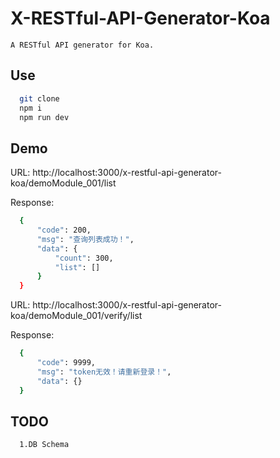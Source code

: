 # X-RESTful-API-Generator-Koa

    A RESTful API generator for Koa.


## Use

```bash
  git clone
  npm i
  npm run dev
```

## Demo
  URL: http://localhost:3000/x-restful-api-generator-koa/demoModule_001/list

  Response:
  ```bash
    {
        "code": 200,
        "msg": "查询列表成功！",
        "data": {
            "count": 300,
            "list": []
        }
    }
  ```

  URL: http://localhost:3000/x-restful-api-generator-koa/demoModule_001/verify/list

  Response:
  ```bash
    {
        "code": 9999,
        "msg": "token无效！请重新登录！",
        "data": {}
    }
  ```


## TODO

```bash
  1.DB Schema
```

